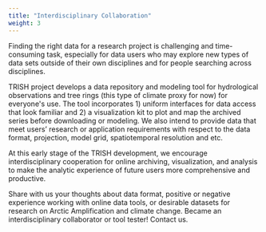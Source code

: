 ```yaml
---
title: "Interdisciplinary Collaboration"
weight: 3
---
```


Finding the right data for a research project is challenging and
time-consuming task, especially for data users who may explore
new types of data sets outside of their own disciplines and for
people searching across disciplines.

TRISH project develops a data repository and modeling tool for
hydrological observations and tree rings (this type of climate
proxy for now) for everyone's use. The tool incorporates 1)
uniform interfaces for data access that look familiar and 2)
a visualization kit to plot and map the archived series before
downloading or modeling. We also intend to provide data
that meet users’ research or application requirements with
respect to the data format, projection, model grid, 
spatiotemporal resolution and etc.

At this early stage of the TRISH development, we encourage
interdisciplinary cooperation for online archiving,
visualization, and analysis to make the analytic experience of
future users more comprehensive and productive.

Share with us your thoughts about data format, positive or
negative experience working with online data tools, or desirable
datasets for research on Arctic Amplification and climate change.
Became an interdisciplinary collaborator or tool tester!
Contact us.